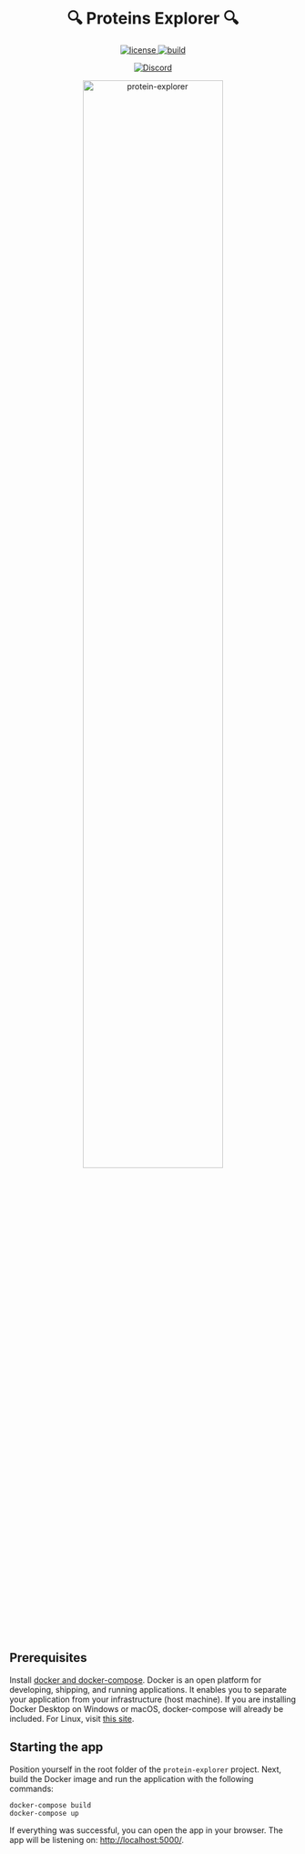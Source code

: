 <h1 align="center">
 🔍 Proteins Explorer 🔍
</h1>

<p align="center">
  <a href="https://github.com/memgraph/protein-explorer/LICENSE">
    <img src="https://img.shields.io/github/license/memgraph/protein-explorer" alt="license" title="license"/>
  </a>
  <a href="https://github.com/memgraph/protein-explorer">
    <img src="https://img.shields.io/badge/PRs-welcome-brightgreen.svg" alt="build" title="build"/>
  </a>
</p>

<p align="center">
  <a href="https://memgr.ph/join-discord">
    <img src="https://img.shields.io/badge/Discord-7289DA?style=for-the-badge&logo=discord&logoColor=white" alt="Discord"/>
  </a>
</p>

<p align="center">
  <a href="https://github.com/memgraph/protein-explorer">
    <img src="https://public-assets.memgraph.com/github/protein-explorer/protein-explorer.png" 
         alt="protein-explorer" 
         title="protein-explorer"
         style="width: 70%"/>
  </a>
</p>

## Prerequisites

Install [docker and docker-compose](https://docs.docker.com/get-docker/). Docker
is an open platform for developing, shipping, and running applications. It
enables you to separate your application from your infrastructure (host
machine). If you are installing Docker Desktop on Windows or macOS,
docker-compose will already be included. For Linux, visit [this
site](https://docs.docker.com/compose/install/).

## Starting the app

Position yourself in the root folder of the `protein-explorer` project. Next,
build the Docker image and run the application with the following commands:

```
docker-compose build
docker-compose up
```

If everything was successful, you can open the app in your browser. The app will
be listening on: [http://localhost:5000/](http://localhost:5000/).
